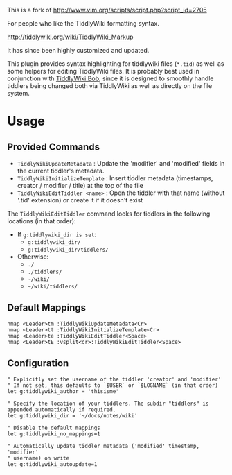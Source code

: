 This is a fork of http://www.vim.org/scripts/script.php?script_id=2705

For people who like the TiddlyWiki formatting syntax.

http://tiddlywiki.org/wiki/TiddlyWiki_Markup

It has since been highly customized and updated.

This plugin provides syntax highlighting for tiddlywiki files (`*.tid`) as well
as some helpers for editing TiddlyWiki files. It is probably best used in 
conjunction with [TiddlyWiki Bob](https://github.com/OokTech/TW5-Bob), since it 
is designed to smoothly handle tiddlers being changed both via TiddlyWiki as
well as directly on the file system.


# Usage


## Provided Commands

* `TiddlyWikiUpdateMetadata` : Update the 'modifier' and 'modified' fields in the current tiddler's metadata.
* `TiddlyWikiInitializeTemplate` : Insert tiddler metadata (timestamps, creator / modifier / title) at the top of the file
* `TiddlyWikiEditTiddler <name>` : Open the tiddler with that name (without '.tid' extension) or create it if it doesn't exist

The `TiddlyWikiEditTiddler` command looks for tiddlers in the following locations (in that order):
* If `g:tiddlywiki_dir is set`:
  * `g:tiddlywiki_dir/`
  * `g:tiddlywiki_dir/tiddlers/`
* Otherwise:
  * `./`
  * `./tiddlers/`
  * `~/wiki/`
  * `~/wiki/tiddlers/`


## Default Mappings

```
nmap <Leader>tm :TiddlyWikiUpdateMetadata<Cr>
nmap <Leader>tt :TiddlyWikiInitializeTemplate<Cr>
nmap <Leader>te :TiddlyWikiEditTiddler<Space>
nmap <Leader>tE :vsplit<cr>:TiddlyWikiEditTiddler<Space>
```


## Configuration

```
" Explicitly set the username of the tiddler 'creator' and 'modifier'
" If not set, this defaults to `$USER` or `$LOGNAME` (in that order)
let g:tiddlywiki_author = 'thisisme'

" Specify the location of your tiddlers. The subdir "tiddlers" is appended automatically if required.
let g:tiddlywiki_dir = '~/docs/notes/wiki'

" Disable the default mappings
let g:tiddlywiki_no_mappings=1

" Automatically update tiddler metadata ('modified' timestamp, 'modifier' 
" username) on write
let g:tiddlywiki_autoupdate=1
```

